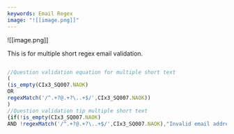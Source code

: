 ```yaml
---
keywords: Email Regex
image: "![[image.png]]"
---
```

![[image.png]]

This is for multiple short regex email validation.

```javascript

//Question validation equation for multiple short text
(
(is_empty(CIx3_SQ007.NAOK)
OR
regexMatch('/^.+?@.+?\..+$/',CIx3_SQ007.NAOK))
)
//Question validation tip multiple short text
{if(!is_empty(CIx3_SQ007.NAOK)
AND !regexMatch('/^.+?@.+?\..+$/',CIx3_SQ007.NAOK),"Invalid email address!","")}

```